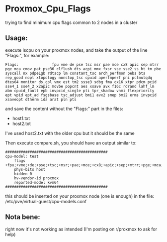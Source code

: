 # Proxmox_Cpu_Flags
trying to find minimum cpu flags common to 2 nodes in a cluster

## Usage:
execute lscpu on your proxmox nodes, and take the output of the line "Flags:", for example:

```
Flags:               fpu vme de pse tsc msr pae mce cx8 apic sep mtrr pge mca cmov pat pse36 clflush dts acpi mmx fxsr sse sse2 ss ht tm pbe syscall nx pdpe1gb rdtscp lm constant_tsc arch_perfmon pebs bts rep_good nopl xtopology nonstop_tsc cpuid aperfmperf pni pclmulqdq dtes64 monitor ds_cpl vmx est tm2 ssse3 sdbg fma cx16 xtpr pdcm pcid sse4_1 sse4_2 x2apic movbe popcnt aes xsave avx f16c rdrand lahf_lm abm cpuid_fault epb invpcid_single pti tpr_shadow vnmi flexpriority ept vpid ept_ad fsgsbase tsc_adjust bmi1 avx2 smep bmi2 erms invpcid xsaveopt dtherm ida arat pln pts
```
and save the content without the "Flags:" part in the files:
* host1.txt
* host2.txt

I've used host2.txt with the older cpu but it should be the same

Then execute compare.sh, you should have an output similar to:
```
##############################################
cpu-model: test
    flags +fpu;+vme;+de;+pse;+tsc;+msr;+pae;+mce;+cx8;+apic;+sep;+mtrr;+pge;+mca;+cmov;+pat;+pse36;+clflush;+mmx;+fxsr;+sse;+sse2;+ht;+syscall;+nx;+pdpe1gb;+rdtscp;+lm;+constant_tsc;+rep_good;+nopl;+nonstop_tsc;+cpuid;+aperfmperf;+pni;+pclmulqdq;+monitor;+ssse3;+fma;+cx16;+sse4_1;+sse4_2;+movbe;+popcnt;+aes;+xsave;+avx;+f16c;+rdrand;+lahf_lm;+abm;+3dnowprefetch;+ssbd;+ibpb;+fsgsbase;+bmi1;+avx2;+smep;+bmi2;+rdseed;+adx;+smap;+clflushopt;+xsaveopt;+xsavec;+xgetbv1;+xsaves;+arat
    phys-bits host
    hidden 0
    hv-vendor-id proxmox
    reported-model kvm64
##############################################
```

this should be inserted on your proxmox node (one is enough) in the file: /etc/pve/virtual-guest/cpu-models.conf

## Nota bene:
right now it's not working as intended (I'm posting on r/proxmox to ask for help)
